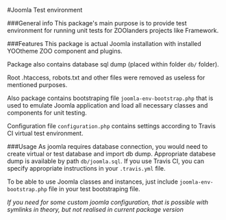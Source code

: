 #Joomla Test environment

###General info
This package's main purpose is to provide test environment
for running unit tests for ZOOlanders projects like Framework.

###Features
This package is actual Joomla installation with installed 
YOOtheme ZOO component and plugins. 

Package also contains database
sql dump (placed within folder ```db/``` folder).

Root .htaccess, robots.txt and other files were removed as useless
for mentioned purposes. 

Also package contains bootstraping file ```joomla-env-bootstrap.php``` 
that is used to emulate Joomla application and load all necessary
classes and components for unit testing.

Configuration file ```configuration.php``` contains settings according
 to Travis CI virtual test environment. 
 
###Usage
As joomla requires database connection, you would need to
create virtual or test database and import db dump. 
Appropriate databese dump is available by path ```db/joomla.sql```.
If you use Travis CI, you can specify appropriate instructions in
your ```.travis.yml``` file.

To be able to use Joomla classes and instances, just include
```joomla-env-bootstrap.php``` file in your test bootstraping file.

*If you need for some custom joomla configuration, that is 
possible with symlinks in theory, but not realised in current package version*